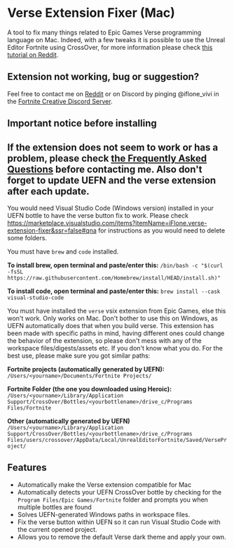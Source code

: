 # Verse Extension Fixer (Mac)

A tool to fix many things related to Epic Games Verse programming language on Mac. Indeed, with a few tweaks it is possible to use the Unreal Editor Fortnite using CrossOver, for more information please check [this tutorial on Reddit](https://www.reddit.com/r/FortniteCreative/comments/1e4qrm5/tutorial_how_to_run_uefn_on_mac_os_m1m2m3/).

## Extension not working, bug or suggestion?

Feel free to contact me on [Reddit](https://www.reddit.com/user/florian_martinez/) or on Discord by pinging @iflone_vivi in the [Fortnite Creative Discord Server](https://discord.gg/fortnitecreative). 

## Important notice before installing

## If the extension does not seem to work or has a problem, please check [the Frequently Asked Questions](https://marketplace.visualstudio.com/items?itemName=iFlone.verse-extension-fixer&ssr=false#qna) before contacting me. Also don't forget to update UEFN and the verse extension after each update.

 You would need Visual Studio Code (Windows version) installed in your UEFN bottle to have the verse button fix to work. Please check https://marketplace.visualstudio.com/items?itemName=iFlone.verse-extension-fixer&ssr=false#qna for instructions as you would need to delete some folders.

You must have `brew` and `code` installed.
 
 **To install brew, open terminal and paste/enter this:**
 `/bin/bash -c "$(curl -fsSL https://raw.githubusercontent.com/Homebrew/install/HEAD/install.sh)"`

**To install code, open terminal and paste/enter this:**
`brew install --cask visual-studio-code`

You must have installed the `verse` vsix extension from Epic Games, else this won't work. Only works on Mac. Don't bother to use this on Windows, as UEFN automatically does that when you build verse. This extension has been made with specific paths in mind, having different ones could change the behavior of the extension, so please don't mess with any of the workspace files/digests/assets etc. If you don't know what you do. For the best use, please make sure you got similar paths:

**Fortnite projects (automatically generated by UEFN):**\
`/Users/<yourname>/Documents/Fortnite Projects/`

**Fortnite Folder (the one you downloaded using Heroic):**\
`/Users/<yourname>/Library/Application Support/CrossOver/Bottles/<yourbottlename>/drive_c/Programs Files/Fortnite`

**Other (automatically generated by UEFN)**\
`/Users/<yourname>/Library/Application Support/CrossOver/Bottles/<yourbottlename>/drive_c/Programs Files/users/crossover/AppData/Local/UnrealEditorFortnite/Saved/VerseProject/`

## Features

- Automatically make the Verse extension compatible for Mac
- Automatically detects your UEFN CrossOver bottle by checking for the
  `Program Files/Epic Games/Fortnite` folder and prompts you when multiple
  bottles are found
- Solves UEFN-generated Windows paths in workspace files.
- Fix the verse button within UEFN so it can run Visual Studio Code with the current opened project.
- Allows you to remove the default Verse dark theme and apply your own.